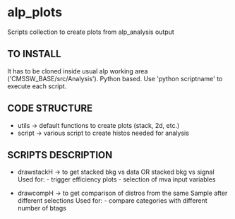 # alp_plots
Scripts collection to create plots from alp_analysis output

## TO INSTALL
It has to be cloned inside usual alp working area ('CMSSW_BASE/src/Analysis').
Python based.
Use 'python scriptname' to execute each script.

## CODE STRUCTURE
- utils -> default functions to create plots (stack, 2d, etc.)
- script -> various script to create histos needed for analysis

## SCRIPTS DESCRIPTION

- drawstackH -> to get stacked bkg vs data OR stacked bkg vs signal
                Used for: 
			- trigger efficiency plots
			- selection of mva input variables

- drawcompH -> to get comparison of distros from the same Sample after different selections
                Used for: 
			- compare categories with different number of btags
